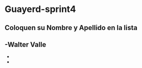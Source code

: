 # Guayerd-sprint4


Coloquen su Nombre y Apellido en la lista
------------------------------------------------

-Walter Valle
-
-
-


